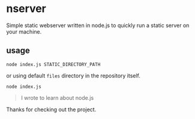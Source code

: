 # nserver
Simple static webserver written in node.js to quickly run a static server on your machine.

## usage
``` 
node index.js STATIC_DIRECTORY_PATH
```
or using default `files` directory in the repository itself.

```
node index.js
```


> I wrote to learn about node.js

Thanks for checking out the project. 
